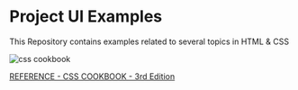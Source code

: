 # Project UI Examples

This Repository contains examples related to several topics in HTML & CSS

![css cookbook](https://github.com/gopibabus/project-UI-Examples/blob/master/assets/css-cookbook.JPG)

[REFERENCE - CSS COOKBOOK - 3rd Edition](http://shop.oreilly.com/product/9780596155940.do)